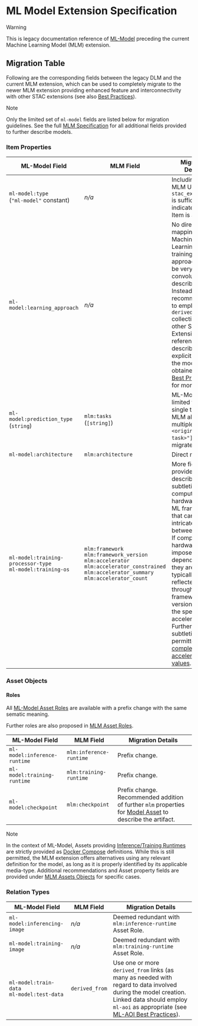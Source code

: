 # ML Model Extension Specification

<!-- lint disable no-undefined-references -->

> [!WARNING]
> This is legacy documentation reference of [ML-Model](https://github.com/stac-extensions/ml-model)
> preceding the current Machine Learning Model (MLM) extension.

<!-- lint enable no-undefined-references -->

## Migration Table

Following are the corresponding fields between the legacy DLM and the current MLM extension, which can be used to
completely migrate to the newer MLM extension providing enhanced feature and interconnectivity with other STAC
extensions (see also [Best Practices][mlm-bp]).

<!-- lint disable no-undefined-references -->

> [!NOTE]
> Only the limited set of `ml-model` fields are listed below for migration guidelines.
> See the full [MLM Specification](../README.md) for all additional fields provided to further describe models.

<!-- lint enable no-undefined-references -->


### Item Properties

| ML-Model Field                                                 | MLM Field                                                                                                                                                          | Migration Details                                                                                                                                                                                                                                                                                                                                     |
|----------------------------------------------------------------|--------------------------------------------------------------------------------------------------------------------------------------------------------------------|-------------------------------------------------------------------------------------------------------------------------------------------------------------------------------------------------------------------------------------------------------------------------------------------------------------------------------------------------------|
| `ml-model:type` <br> (`"ml-model"` constant)                   | *n/a*                                                                                                                                                              | Including the MLM URI in `stac_extensions` is sufficient to indicate that the Item is a Model.                                                                                                                                                                                                                                                        |
| `ml-model:learning_approach`                                   | *n/a*                                                                                                                                                              | No direct mapping. Machine Learning training approaches can be very convoluted to describe. Instead, it is recommended to employ `derived_from` collection and other STAC Extension references to describe explicitly how the model was obtained. See [Best Practices][mlm-bp] for more details.                                                      |
| `ml-model:prediction_type` <br> (`string`)                     | `mlm:tasks` <br> (`[string]`)                                                                                                                                      | ML-Model limited to a single task. MLM allows multiple. Use `["<original-mlm-task>"]` to migrate directly.                                                                                                                                                                                                                                            |
| `ml-model:architecture`                                        | `mlm:architecture`                                                                                                                                                 | Direct mapping.                                                                                                                                                                                                                                                                                                                                       |
| `ml-model:training-processor-type` <br> `ml-model:training-os` | `mlm:framework` <br> `mlm:framework_version` <br> `mlm:accelerator` <br> `mlm:accelerator_constrained` <br> `mlm:accelerator_summary` <br> `mlm:accelerator_count` | More fields are provided to describe the subtleties of compute hardware and ML frameworks that can be intricated between them. If compute hardware imposes OS dependencies, they are typically reflected through the framework version and/or the specific accelerator. Further subtleties are permitted with [complex accelerator values][acc-type]. |


[acc-type]: ../README.md#accelerator-type-enum
[mlm-bp]: ../best-practices.md


### Asset Objects

#### Roles

All [ML-Model Asset Roles](https://github.com/stac-extensions/ml-model/blob/main/README.md#roles) 
are available with a prefix change with the same sematic meaning.

Further roles are also proposed in [MLM Asset Roles](../README.md#mlm-asset-roles).

| ML-Model Field               | MLM Field               | Migration Details                                                                                                                     | 
|------------------------------|-------------------------|---------------------------------------------------------------------------------------------------------------------------------------|
| `ml-model:inference-runtime` | `mlm:inference-runtime` | Prefix change.                                                                                                                        |
| `ml-model:training-runtime`  | `mlm:training-runtime`  | Prefix change.                                                                                                                        |
| `ml-model:checkpoint`        | `mlm:checkpoint`        | Prefix change. Recommended addition of further `mlm` properties for [Model Asset](../README.md#model-asset) to describe the artifact. |


<!-- lint disable no-undefined-references -->

> [!NOTE]
> In the context of ML-Model, Assets providing [Inference/Training Runtimes][ml-model-runtimes]
> are strictly provided as [Docker Compose][docker-compose-file] definitions. While this is still permitted,
> the MLM extension offers alternatives using any relevant definition for the model, as long as it is properly
> identified by its applicable media-type. Additional recommendations and Asset property fields are provided
> under [MLM Assets Objects](../README.md#assets-objects) for specific cases.

<!-- lint enable no-undefined-references -->

[ml-model-runtimes]: https://github.com/stac-extensions/ml-model/blob/main/README.md#inferencetraining-runtimes
[docker-compose-file]: https://github.com/compose-spec/compose-spec/blob/master/spec.md#compose-file


### Relation Types


| ML-Model Field                                  | MLM Field      | Migration Details                                                                                                                                                                                            |
|-------------------------------------------------|----------------|--------------------------------------------------------------------------------------------------------------------------------------------------------------------------------------------------------------|
| `ml-model:inferencing-image`                    | *n/a*          | Deemed redundant with `mlm:inference-runtime` Asset Role.                                                                                                                                                    |
| `ml-model:training-image`                       | *n/a*          | Deemed redundant with `mlm:training-runtime` Asset Role.                                                                                                                                                     |
| `ml-model:train-data` <br> `ml-model:test-data` | `derived_from` | Use one or more `derived_from` links (as many as needed with regard to data involved during the model creation. Linked data should employ `ml-aoi` as appropriate (see [ML-AOI Best Practices][mlm-ml-aoi]). |

[mlm-ml-aoi]: ../README.md#ml-aoi-and-label-extensions
